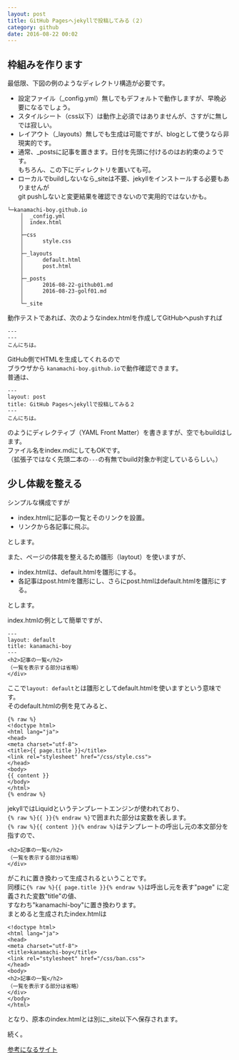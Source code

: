 ```yaml
---
layout: post
title: GitHub Pagesへjekyllで投稿してみる（２）
category: github
date: 2016-08-22 00:02
---
```


## 枠組みを作ります
最低限、下図の例のようなディレクトリ構造が必要です。

- 設定ファイル（_config.yml）無しでもデフォルトで動作しますが、早晩必要になるでしょう。
- スタイルシート（css以下）は動作上必須ではありませんが、さすがに無しでは寂しい。
- レイアウト（_layouts）無しでも生成は可能ですが、blogとして使うなら非現実的です。
- 通常、_postsに記事を置きます。日付を先頭に付けるのはお約束のようです。  
もちろん、この下にディレクトリを置いても可。
- ローカルでbuildしないなら_siteは不要、jekyllをインストールする必要もありませんが  
git pushしないと変更結果を確認できないので実用的ではないかも。

```
└─kanamachi-boy.github.io
    │  _config.yml
    │  index.html
    │
    ├─css
    │      style.css
    │
    ├─_layouts
    │      default.html
    │      post.html
    │
    ├─_posts
    │      2016-08-22-github01.md
    │      2016-08-23-golf01.md
    │
    └─_site
```

動作テストであれば、次のようなindex.htmlを作成してGitHubへpushすれば  

```
---
---
こんにちは。
```

GitHub側でHTMLを生成してくれるので  
ブラウザから `kanamachi-boy.github.io`で動作確認できます。  
普通は、

```
---
layout: post
title: GitHub Pagesへjekyllで投稿してみる２
---
こんにちは。
```

のようにディレクティブ（YAML Front Matter）を書きますが、空でもbuildはします。  
ファイル名をindex.mdにしてもOKです。  
（拡張子ではなく先頭二本の`---`の有無でbuild対象か判定しているらしい。）

## 少し体裁を整える
シンプルな構成ですが  

- index.htmlに記事の一覧とそのリンクを設置。
- リンクから各記事に飛ぶ。

とします。  
  
また、ページの体裁を整えるため雛形（laytout）を使いますが、

- index.htmlは、default.htmlを雛形にする。
- 各記事はpost.htmlを雛形にし、さらにpost.htmlはdefault.htmlを雛形にする。

とします。  
  
index.htmlの例として簡単ですが、  

```
---
layout: default
title: kanamachi-boy
---
<h2>記事の一覧</h2>
（一覧を表示する部分は省略）
</div>
```

ここで`layout: default`とは雛形としてdefault.htmlを使いますという意味です。  
そのdefault.htmlの例を見てみると、

```none
{% raw %}
<!doctype html>
<html lang="ja">
<head>
<meta charset="utf-8">
<title>{{ page.title }}</title>
<link rel="stylesheet" href="/css/style.css">
</head>
<body>
{{ content }}
</body>
</html>
{% endraw %}
```

jekyllではLiquidというテンプレートエンジンが使われており、  
`{% raw %}{{ }}{% endraw %}`で囲まれた部分は変数を表します。  
`{% raw %}{{ content }}{% endraw %}`はテンプレートの呼出し元の本文部分を指すので、  

```
<h2>記事の一覧</h2>
（一覧を表示する部分は省略）
</div>
```
がこれに置き換わって生成されるということです。  
同様に`{% raw %}{{ page.title }}{% endraw %}`は呼出し元を表す"page" に定義された変数"title"の値、  
すなわち"kanamachi-boy"に置き換わります。  
まとめると生成されたindex.htmlは

```none
<!doctype html>
<html lang="ja">
<head>
<meta charset="utf-8">
<title>kanamachi-boy</title>
<link rel="stylesheet" href="/css/ban.css">
</head>
<body>
<h2>記事の一覧</h2>
（一覧を表示する部分は省略）
</div>
</body>
</html>
```
となり、原本のindex.htmlとは別に_site以下へ保存されます。  
  
続く。


[参考になるサイト](http://melborne.github.io/2013/05/20/now-the-time-to-start-jekyll/)
